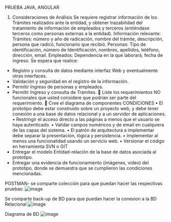 PRUEBA JAVA, ANGULAR
1. Consideraciones de Análisis
Se requiere registrar información de los Trámites realizados ante la entidad, y
obtener trazabilidad del tratamiento de información de empleados y terceros
(entiéndase terceros como personas externas a la entidad).
Información relevante:
Trámites: número y año de radicación, nombre del trámite, descripción, persona
que radicó, funcionario que recibió.
Personas: Tipo de identificación, número de Identificación, nombres, apellidos,
teléfono, dirección, email.
Empleados: Dependencia en la que laborará, fecha de ingreso.
Se espera que realice:
- Registro y consulta de datos mediante interfaz Web y eventualmente otras
interfaces.
- Validación y seguridad en el registro de la información.
- Permitir Ingreso de personas y empleados.
- Permitir Ingreso y consulta de Trámites.
 Liste los requerimientos NO funcionales que usted considere que podrían
ser parte del requerimiento.
 Cree el diagrama de componentes
CONDICIONES
• El prototipo debe estar construido sobre un proyecto web, y debe tener
conexión a una base de datos relacional y a un servidor de aplicaciones.
• Restringir el acceso directo a las páginas a menos que el usuario se haya
autenticado.
• Validar campos numéricos y de email en cualquiera de las capas del
sistema.
• El patrón de arquitectura a implementar debe separar la presentación,
lógica y persistencia.
• Implementar al menos una funcionalidad usando un servicio web.
• Versionar el código en herramienta SVN o GIT
- Entregar el modelo Entidad-relación de la base de datos asociada al prototipo.
- Entregar una evidencia de funcionamiento (imágenes, video) del prototipo,
donde se demuestra que se cumplieron las condiciones mencionadas.

POSTMAN- se comparte colección para que puedan hacer las respectivas pruebas:
![image](https://user-images.githubusercontent.com/68881279/213289642-64133ae7-9197-4b31-80cd-264e309c6429.png)

Se comparte back-up de BD para que puedan hacer la conexion a la BD Relacional
![image](https://user-images.githubusercontent.com/68881279/213289972-ea9a0f12-29b4-4acf-b9ba-40dcf4783dcc.png)

Diagrama de BD
![image](https://user-images.githubusercontent.com/68881279/213290121-070bd249-441f-461c-8da6-fb8a76cdaf37.png)


